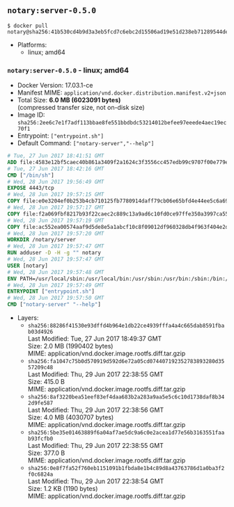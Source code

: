 ## `notary:server-0.5.0`

```console
$ docker pull notary@sha256:41b530cd4b9d3a3eb5fcd7c6ebc2d15506ad19e51d238eb71289544de8b122a5
```

-	Platforms:
	-	linux; amd64

### `notary:server-0.5.0` - linux; amd64

-	Docker Version: 17.03.1-ce
-	Manifest MIME: `application/vnd.docker.distribution.manifest.v2+json`
-	Total Size: **6.0 MB (6023091 bytes)**  
	(compressed transfer size, not on-disk size)
-	Image ID: `sha256:2ee6c7e1f7adf113bbae8fe551bbdbdc53214012befee97eeede4aec19ec70f1`
-	Entrypoint: `["entrypoint.sh"]`
-	Default Command: `["notary-server","--help"]`

```dockerfile
# Tue, 27 Jun 2017 18:41:51 GMT
ADD file:4583e12bf5caec40b861a3409f2a1624c3f3556cc457edb99c9707f00e779e45 in / 
# Tue, 27 Jun 2017 18:42:16 GMT
CMD ["/bin/sh"]
# Wed, 28 Jun 2017 19:56:49 GMT
EXPOSE 4443/tcp
# Wed, 28 Jun 2017 19:57:15 GMT
COPY file:e0e3204ef0b253b4cb710125fb7780914daff79cb06e65bfd4e44ee5c6a69a75 in /notary/server/ 
# Wed, 28 Jun 2017 19:57:17 GMT
COPY file:f2a069fbf8217b93f22caec2c889c13a9ad6c10fd0ce97ffe350a3997ca55804 in /notary/server/ 
# Wed, 28 Jun 2017 19:57:19 GMT
COPY file:ac552ea00574aaf9d5de8e5a1abcf10c8f09012df960328db4f963f404e2d409 in /notary/server/ 
# Wed, 28 Jun 2017 19:57:20 GMT
WORKDIR /notary/server
# Wed, 28 Jun 2017 19:57:47 GMT
RUN adduser -D -H -g "" notary
# Wed, 28 Jun 2017 19:57:47 GMT
USER [notary]
# Wed, 28 Jun 2017 19:57:48 GMT
ENV PATH=/usr/local/sbin:/usr/local/bin:/usr/sbin:/usr/bin:/sbin:/bin:/notary/server
# Wed, 28 Jun 2017 19:57:49 GMT
ENTRYPOINT ["entrypoint.sh"]
# Wed, 28 Jun 2017 19:57:50 GMT
CMD ["notary-server" "--help"]
```

-	Layers:
	-	`sha256:88286f41530e93dffd4b964e1db22ce4939fffa4a4c665dab8591fbab03d4926`  
		Last Modified: Tue, 27 Jun 2017 18:49:37 GMT  
		Size: 2.0 MB (1990402 bytes)  
		MIME: application/vnd.docker.image.rootfs.diff.tar.gzip
	-	`sha256:fa1047c75b0d570919d592d6e72a05cd074407192352783893280d3557209c48`  
		Last Modified: Thu, 29 Jun 2017 22:38:55 GMT  
		Size: 415.0 B  
		MIME: application/vnd.docker.image.rootfs.diff.tar.gzip
	-	`sha256:8af3220bea51eef83ef4daa683b2a283a9aa5e5c6c10d1738daf8b342d9fe587`  
		Last Modified: Thu, 29 Jun 2017 22:38:56 GMT  
		Size: 4.0 MB (4030707 bytes)  
		MIME: application/vnd.docker.image.rootfs.diff.tar.gzip
	-	`sha256:5be35e01463889f6a04af7ae5dc9a6c0e2acea1d77e56b3163551faab93fcfb0`  
		Last Modified: Thu, 29 Jun 2017 22:38:55 GMT  
		Size: 377.0 B  
		MIME: application/vnd.docker.image.rootfs.diff.tar.gzip
	-	`sha256:0e8f7fa52f760eb1151091b1fbda8e1b4c89d8a43763786d1a0ba3f2f0c6824a`  
		Last Modified: Thu, 29 Jun 2017 22:38:54 GMT  
		Size: 1.2 KB (1190 bytes)  
		MIME: application/vnd.docker.image.rootfs.diff.tar.gzip
